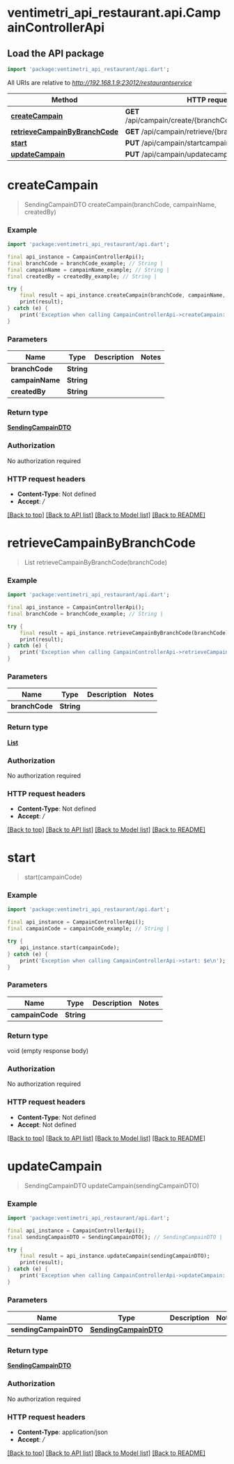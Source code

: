 # ventimetri_api_restaurant.api.CampainControllerApi

## Load the API package
```dart
import 'package:ventimetri_api_restaurant/api.dart';
```

All URIs are relative to *http://192.168.1.9:23012/restaurantservice*

Method | HTTP request | Description
------------- | ------------- | -------------
[**createCampain**](CampainControllerApi.md#createcampain) | **GET** /api/campain/create/{branchCode}/{campainName} | 
[**retrieveCampainByBranchCode**](CampainControllerApi.md#retrievecampainbybranchcode) | **GET** /api/campain/retrieve/{branchCode} | 
[**start**](CampainControllerApi.md#start) | **PUT** /api/campain/startcampain/{campainCode} | 
[**updateCampain**](CampainControllerApi.md#updatecampain) | **PUT** /api/campain/updatecampain | 


# **createCampain**
> SendingCampainDTO createCampain(branchCode, campainName, createdBy)



### Example
```dart
import 'package:ventimetri_api_restaurant/api.dart';

final api_instance = CampainControllerApi();
final branchCode = branchCode_example; // String | 
final campainName = campainName_example; // String | 
final createdBy = createdBy_example; // String | 

try {
    final result = api_instance.createCampain(branchCode, campainName, createdBy);
    print(result);
} catch (e) {
    print('Exception when calling CampainControllerApi->createCampain: $e\n');
}
```

### Parameters

Name | Type | Description  | Notes
------------- | ------------- | ------------- | -------------
 **branchCode** | **String**|  | 
 **campainName** | **String**|  | 
 **createdBy** | **String**|  | 

### Return type

[**SendingCampainDTO**](SendingCampainDTO.md)

### Authorization

No authorization required

### HTTP request headers

 - **Content-Type**: Not defined
 - **Accept**: */*

[[Back to top]](#) [[Back to API list]](../README.md#documentation-for-api-endpoints) [[Back to Model list]](../README.md#documentation-for-models) [[Back to README]](../README.md)

# **retrieveCampainByBranchCode**
> List<SendingCampainDTO> retrieveCampainByBranchCode(branchCode)



### Example
```dart
import 'package:ventimetri_api_restaurant/api.dart';

final api_instance = CampainControllerApi();
final branchCode = branchCode_example; // String | 

try {
    final result = api_instance.retrieveCampainByBranchCode(branchCode);
    print(result);
} catch (e) {
    print('Exception when calling CampainControllerApi->retrieveCampainByBranchCode: $e\n');
}
```

### Parameters

Name | Type | Description  | Notes
------------- | ------------- | ------------- | -------------
 **branchCode** | **String**|  | 

### Return type

[**List<SendingCampainDTO>**](SendingCampainDTO.md)

### Authorization

No authorization required

### HTTP request headers

 - **Content-Type**: Not defined
 - **Accept**: */*

[[Back to top]](#) [[Back to API list]](../README.md#documentation-for-api-endpoints) [[Back to Model list]](../README.md#documentation-for-models) [[Back to README]](../README.md)

# **start**
> start(campainCode)



### Example
```dart
import 'package:ventimetri_api_restaurant/api.dart';

final api_instance = CampainControllerApi();
final campainCode = campainCode_example; // String | 

try {
    api_instance.start(campainCode);
} catch (e) {
    print('Exception when calling CampainControllerApi->start: $e\n');
}
```

### Parameters

Name | Type | Description  | Notes
------------- | ------------- | ------------- | -------------
 **campainCode** | **String**|  | 

### Return type

void (empty response body)

### Authorization

No authorization required

### HTTP request headers

 - **Content-Type**: Not defined
 - **Accept**: Not defined

[[Back to top]](#) [[Back to API list]](../README.md#documentation-for-api-endpoints) [[Back to Model list]](../README.md#documentation-for-models) [[Back to README]](../README.md)

# **updateCampain**
> SendingCampainDTO updateCampain(sendingCampainDTO)



### Example
```dart
import 'package:ventimetri_api_restaurant/api.dart';

final api_instance = CampainControllerApi();
final sendingCampainDTO = SendingCampainDTO(); // SendingCampainDTO | 

try {
    final result = api_instance.updateCampain(sendingCampainDTO);
    print(result);
} catch (e) {
    print('Exception when calling CampainControllerApi->updateCampain: $e\n');
}
```

### Parameters

Name | Type | Description  | Notes
------------- | ------------- | ------------- | -------------
 **sendingCampainDTO** | [**SendingCampainDTO**](SendingCampainDTO.md)|  | 

### Return type

[**SendingCampainDTO**](SendingCampainDTO.md)

### Authorization

No authorization required

### HTTP request headers

 - **Content-Type**: application/json
 - **Accept**: */*

[[Back to top]](#) [[Back to API list]](../README.md#documentation-for-api-endpoints) [[Back to Model list]](../README.md#documentation-for-models) [[Back to README]](../README.md)

